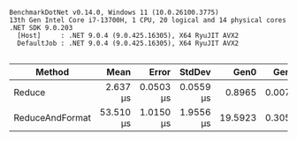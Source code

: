 ```

BenchmarkDotNet v0.14.0, Windows 11 (10.0.26100.3775)
13th Gen Intel Core i7-13700H, 1 CPU, 20 logical and 14 physical cores
.NET SDK 9.0.203
  [Host]     : .NET 9.0.4 (9.0.425.16305), X64 RyuJIT AVX2
  DefaultJob : .NET 9.0.4 (9.0.425.16305), X64 RyuJIT AVX2


```
| Method          | Mean      | Error     | StdDev    | Gen0    | Gen1   | Allocated |
|---------------- |----------:|----------:|----------:|--------:|-------:|----------:|
| Reduce          |  2.637 μs | 0.0503 μs | 0.0559 μs |  0.8965 | 0.0076 |  11.02 KB |
| ReduceAndFormat | 53.510 μs | 1.0150 μs | 1.9556 μs | 19.5923 | 0.3052 | 240.62 KB |
